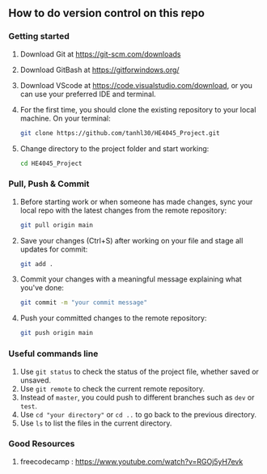 ## How to do version control on this repo

### Getting started
1. Download Git at https://git-scm.com/downloads
2. Download GitBash at https://gitforwindows.org/
3. Download VScode at https://code.visualstudio.com/download, or you can use your preferred IDE and terminal.
4. For the first time, you should clone the existing repository to your local machine. On your terminal:

    ```bash
    git clone https://github.com/tanhl30/HE4045_Project.git
    ```

5. Change directory to the project folder and start working:

    ```bash
    cd HE4045_Project
    ```

### Pull, Push & Commit
1. Before starting work or when someone has made changes, sync your local repo with the latest changes from the remote repository:

    ```bash
    git pull origin main
    ```

2. Save your changes (Ctrl+S) after working on your file and stage all updates for commit:

    ```bash
    git add .
    ```

3. Commit your changes with a meaningful message explaining what you've done:

    ```bash
    git commit -m "your commit message"
    ```

4. Push your committed changes to the remote repository:

    ```bash
    git push origin main
    ```

### Useful commands line 
1. Use `git status` to check the status of the project file, whether saved or unsaved.
2. Use `git remote` to check the current remote repository.
3. Instead of `master`, you could push to different branches such as `dev` or `test`.
4. Use `cd "your directory"` or `cd ..` to go back to the previous directory.
5. Use `ls` to list the files in the current directory.

### Good Resources
1. freecodecamp : https://www.youtube.com/watch?v=RGOj5yH7evk
